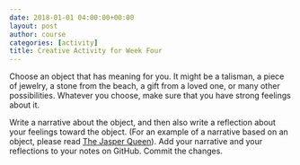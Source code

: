 ```yaml
---
date: 2018-01-01 04:00:00+00:00
layout: post
author: course
categories: [activity]
title: Creative Activity for Week Four
---
```


Choose an object that has meaning for you. It might be a talisman, a piece of jewelry, a stone from the beach, a gift from a loved one, or many other possibilities. Whatever you choose, make sure that you have strong feelings about it.

Write a narrative about the object, and then also write a reflection about your feelings toward the object. (For an example of a narrative based on an object, please read [The Jasper Queen](https://www.rosslaird.com/myth/creativity/2005/09/11/the-jasper-queen/)). Add your narrative and your reflections to your notes on GitHub. Commit the changes.

